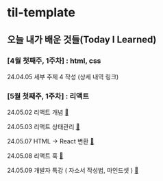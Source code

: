 # til-template

## 오늘 내가 배운 것들(Today I Learned)

### [4월 첫째주, 1주차] : html, css

24.04.05 세부 주제 4 작성 (상세 내역 링크)


### [5월 첫째주, 1주차] : 리액트

24.05.02 리액트 개념 [🌱](https://github.com/HeungY/Today-I-Learned/blob/main/May/2024-05-02.md)

24.05.03 리액트 상태관리 [🌱](https://github.com/HeungY/Today-I-Learned/blob/main/May/2024-05-03.md)

24.05.07 HTML -> React 변환 [🌱](https://github.com/HeungY/Today-I-Learned/blob/main/May/2024-05-07.md)

24.05.08 리액트 훅 [🌱](https://github.com/HeungY/Today-I-Learned/blob/main/May/2024-05-08.md)

24.05.09 개발자 특강 ( 자소서 작성법, 마인드셋 )  [🌱](https://github.com/HeungY/Today-I-Learned/blob/main/May/2024-05-09.md)
